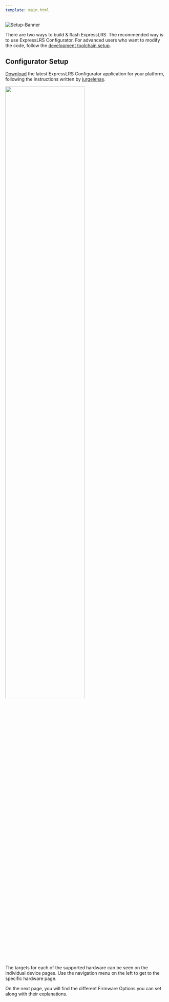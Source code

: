 ```yaml
---
template: main.html
---
```


![Setup-Banner](https://github.com/ExpressLRS/ExpressLRS-Hardware/raw/master/img/quick-start.png)

There are two ways to build & flash ExpressLRS. The recommended way is to use ExpressLRS Configurator. For advanced users who want to modify the code, follow the [development toolchain setup](https://www.expresslrs.org/2.0/software/toolchain-install/).

## Configurator Setup

[Download](https://github.com/ExpressLRS/ExpressLRS-Configurator/releases) the latest ExpressLRS Configurator application for your platform, following the instructions written by [jurgelenas](https://github.com/jurgelenas/).

<img src="https://raw.githubusercontent.com/ExpressLRS/ExpressLRS-Configurator/master/docs/readme/screenshots/main_screen.jpg" width="70%" />

The targets for each of the supported hardware can be seen on the individual device pages. Use the navigation menu on the left to get to the specific hardware page.

On the next page, you will find the different Firmware Options you can set along with their explanations.